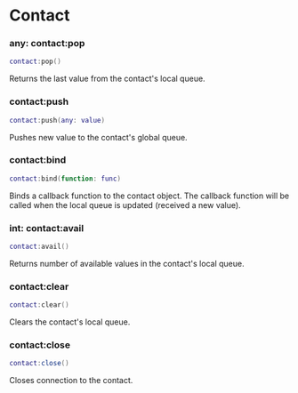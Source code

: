 # Contact

### any: contact:pop

```lua
contact:pop()
```

Returns the last value from the contact's local queue.

### contact:push

```lua
contact:push(any: value)
```

Pushes new value to the contact's global queue.

### contact:bind

```lua
contact:bind(function: func)
```

Binds a callback function to the contact object. The callback function will be called when the local queue is updated (received a new value).

### int: contact:avail

```lua
contact:avail()
```

Returns number of available values in the contact's local queue.

### contact:clear

```lua
contact:clear()
```

Clears the contact's local queue.

### contact:close

```lua
contact:close()
```

Closes connection to the contact.
